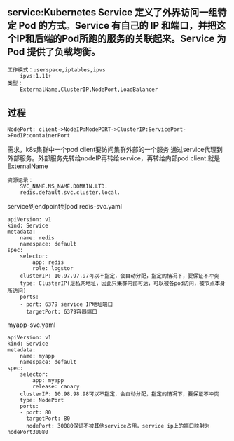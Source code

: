 ## service:Kubernetes Service 定义了外界访问一组特定 Pod 的方式。Service 有自己的 IP 和端口，并把这个IP和后端的Pod所跑的服务的关联起来。Service 为 Pod 提供了负载均衡。
    工作模式：userspace,iptables,ipvs
        ipvs:1.11+
    类型：
        ExternalName,ClusterIP,NodePort,LoadBalancer
## 过程
`NodePort: client->NodeIP:NodePORT->ClusterIP:ServicePort->PodIP:containerPort`
 
需求，k8s集群中一个pod client要访问集群外部的一个服务
通过service代理到外部服务。外部服务先转给nodeIP再转给service，再转给内部pod client
就是ExternalName

    资源记录：
        SVC_NAME.NS_NAME.DOMAIN.LTD.
        redis.default.svc.cluster.local.
service到endpoint到pod
redis-svc.yaml
```
apiVersion: v1
kind: Service
metadata:
    name: redis
    namespace: default
spec:
    selector:
        app: redis
        role: logstor
    clusterIP: 10.97.97.97可以不指定，会自动分配，指定的情况下，要保证不冲突
    type: ClusterIP(是私网地址，因此只集群内部可达，可以被各pod访问，被节点本身所访问)
    ports:
    - port: 6379 service IP地址端口
      targetPort: 6379容器端口
```
myapp-svc.yaml
```
apiVersion: v1
kind: Service
metadata:
    name: myapp
    namespace: default
spec:
    selector:
        app: myapp
        release: canary
    clusterIP: 10.98.98.98可以不指定，会自动分配，指定的情况下，要保证不冲突
    type: NodePort
    ports:
    - port: 80
      targetPort: 80
      nodePort: 30080保证不被其他service占用，service ip上的端口映射为nodePort30080
```
